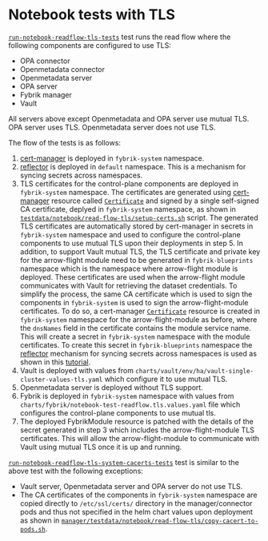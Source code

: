 # Notebook tests with TLS

[`run-notebook-readflow-tls-tests`](https://github.com/fybrik/fybrik/blob/master/Makefile#L116) test runs the read flow where the following components
are configured to use TLS:

- OPA connector
- Openmetadata connector
- Openmetadata server
- OPA server
- Fybrik manager
- Vault

All servers above except Openmetadata and OPA server use mutual TLS. OPA server uses TLS. Openmetadata server does not use TLS.

The flow of the tests is as follows:

1) [cert-manager](https://cert-manager.io) is deployed in `fybrik-system` namespace.
2) [reflector](https://github.com/emberstack/kubernetes-reflector/blob/main/README.md) is deployed in `default` namespace. This is a mechanism for syncing secrets across namespaces.
3) TLS certificates for the control-plane components are deployed in `fybrik-system` namespace.
The certificates are generated using [cert-manager](https://cert-manager.io) resource called [`Certificate`](https://cert-manager.io/docs/concepts/certificate/) and signed by a single self-signed CA certificate, deplyed in `fybrik-system` namespace, as shown in [`testdata/notebook/read-flow-tls/setup-certs.sh`](https://github.com/fybrik/fybrik/blob/master/manager/testdata/notebook/read-flow-tls/setup-certs.sh) script.
The generated TLS certificates are automatically stored by cert-manager in secrets in `fybrik-system` namespace and used to configure the control-plane components to use mutual TLS upon their deployments in step 5.
In addition, to support Vault mutual TLS, the TLS certificate and private key for the arrow-flight module need to be generated in `fybrik-blueprints` namespace which is the namespace where arrow-flight module is deployed. These certificates are used when the arrow-flight module communicates with Vault for retrieving the dataset credentials.
To simplify the process, the same CA certificate which is used to sign the components in `fybrik-system` is used to sign the arrow-flight-module certificates.
To do so, a cert-manager [`Certificate`](https://cert-manager.io/docs/concepts/certificate/) resource is created in `fybrik-system` namespace for the arrow-flight-module as before, where the `dnsNames` field in the certificate contains the module service name. This will create a secret in `fybrik-system` namespace with the module certificates.
To create this secret in `fybrik-blueprints` namespace the [reflector](https://github.com/emberstack/kubernetes-reflector/blob/main/README.md) mechanism for syncing secrets across namespaces is used as shown in this [tutorial](https://cert-manager.io/docs/tutorials/syncing-secrets-across-namespaces).
4) Vault is deployed with values from `charts/vault/env/ha/vault-single-cluster-values-tls.yaml` which configure it to use mutual TLS.
5) Openmetadata server is deployed without TLS support.
6) Fybrik is deployed in `fybrik-system` namespace with values from `charts/fybrik/notebook-test-readflow.tls.values.yaml` file which configures the control-plane components to use mutual tls.
7) The deployed FybrikModule resource is patched with the details of the secret generated in step 3 which includes the arrow-flight-module TLS certificates. This will allow the arrow-flight-module to communicate with Vault using mutual TLS once it is up and running.

[`run-notebook-readflow-tls-system-cacerts-tests`](https://github.com/fybrik/fybrik/blob/master/Makefile#L123) test is similar to the above test with the following exceptions:

- Vault server, Openmetadata server and OPA server do not use TLS.
- The CA certificates of the components in `fybrik-system` namespace are copied directly to `/etc/ssl/certs/` directory in the manager/connector pods and thus not specified in the helm chart values upon deployment as shown in [`manager/testdata/notebook/read-flow-tls/copy-cacert-to-pods.sh`](https://github.com/fybrik/fybrik/blob/master/manager/testdata/notebook/read-flow-tls/copy-cacert-to-pods.sh).

